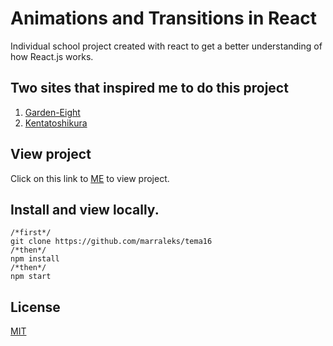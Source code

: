 # Animations and Transitions in React

Individual school project created with react to get a better understanding of how React.js works.

## Two sites that inspired me to do this project
1. [Garden-Eight](https://garden-eight.com/) 
2. [Kentatoshikura](https://kentatoshikura.com/)

## View project

Click on this link  to [ME](https://mariussletten.no/) to view project.

## Install and view locally.


```
/*first*/ 
git clone https://github.com/marraleks/tema16
/*then*/
npm install
/*then*/
npm start
```

## License
[MIT](https://choosealicense.com/licenses/mit/)